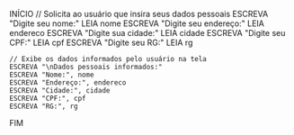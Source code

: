 INÍCIO
    // Solicita ao usuário que insira seus dados pessoais
    ESCREVA "Digite seu nome:"
    LEIA nome
    ESCREVA "Digite seu endereço:"
    LEIA endereco
    ESCREVA "Digite sua cidade:"
    LEIA cidade
    ESCREVA "Digite seu CPF:"
    LEIA cpf
    ESCREVA "Digite seu RG:"
    LEIA rg

    // Exibe os dados informados pelo usuário na tela
    ESCREVA "\nDados pessoais informados:"
    ESCREVA "Nome:", nome
    ESCREVA "Endereço:", endereco
    ESCREVA "Cidade:", cidade
    ESCREVA "CPF:", cpf
    ESCREVA "RG:", rg
FIM
